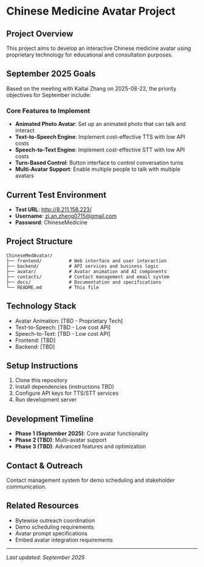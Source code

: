 # Chinese Medicine Avatar Project

## Project Overview
This project aims to develop an interactive Chinese medicine avatar using proprietary technology for educational and consultation purposes.

## September 2025 Goals
Based on the meeting with Kaitai Zhang on 2025-08-22, the priority objectives for September include:

### Core Features to Implement
- **Animated Photo Avatar**: Set up an animated photo that can talk and interact
- **Text-to-Speech Engine**: Implement cost-effective TTS with low API costs
- **Speech-to-Text Engine**: Implement cost-effective STT with low API costs  
- **Turn-Based Control**: Button interface to control conversation turns
- **Multi-Avatar Support**: Enable multiple people to talk with multiple avatars

## Current Test Environment
- **Test URL**: http://8.211.158.223/
- **Username**: zi.an.zheng0715@gmail.com
- **Password**: ChineseMedicine

## Project Structure
```
ChineseMedAvatar/
├── frontend/          # Web interface and user interaction
├── backend/           # API services and business logic
├── avatar/            # Avatar animation and AI components
├── contacts/          # Contact management and email system
├── docs/              # Documentation and specifications
└── README.md          # This file
```

## Technology Stack
- Avatar Animation: [TBD - Proprietary Tech]
- Text-to-Speech: [TBD - Low cost API]
- Speech-to-Text: [TBD - Low cost API]
- Frontend: [TBD]
- Backend: [TBD]

## Setup Instructions
1. Clone this repository
2. Install dependencies (instructions TBD)
3. Configure API keys for TTS/STT services
4. Run development server

## Development Timeline
- **Phase 1 (September 2025)**: Core avatar functionality
- **Phase 2 (TBD)**: Multi-avatar support
- **Phase 3 (TBD)**: Advanced features and optimization

## Contact & Outreach
Contact management system for demo scheduling and stakeholder communication.

## Related Resources
- Bytewise outreach coordination
- Demo scheduling requirements
- Avatar prompt specifications
- Embed avatar integration requirements

---
*Last updated: September 2025*
